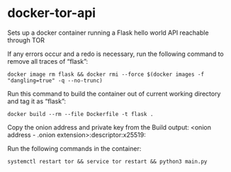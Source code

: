 # docker-tor-api
Sets up a docker container running a Flask hello world API reachable through TOR

If any errors occur and a redo is necessary, run the following command to remove all traces of “flask”:
```
docker image rm flask && docker rmi --force $(docker images -f "dangling=true" -q --no-trunc)
```

Run this command to build the container out of current working directory and tag it as “flask”:
```
docker build --rm --file Dockerfile -t flask . 
```
Copy the onion address and private key from the Build output:
<onion address - .onion extension>:descriptor:x25519:<COPY THE STRING LOCATED HERE>

Run the following commands in the container:
```
systemctl restart tor && service tor restart && python3 main.py
```

